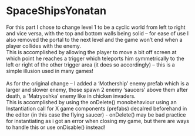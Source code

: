 # SpaceShipsYonatan

For this part I chose to change level 1 to be a cyclic world from left to right and vice versa, with the top and bottom walls being solid – for ease of use I also removed the portal to the next level and the game won’t end when a player collides with the enemy. </br>
This is accomplished by allowing the player to move a bit off screen at which point he reaches a trigger which teleports him symmetrically to the left or right  of the other trigger area (it does so accordingly) – this is a simple illusion used in many games! </br></br>
As for the original change – I added a ‘Mothership’ enemy prefab which is a larger and slower enemy, those spawn 2 enemy ‘saucers’ above them after death, a ‘Matryoshka’ enemy like in chicken invaders. </br>
This is accomplished by using the onDelete() monobehaviour using an Instantiation call for X game components (prefabs) decalred beforehand in the editor (in this case the flying saucer) - onDelete() may be bad practice for instantiating as i got an error when closing my game, but there are ways to handle this or use onDisable() instead!


